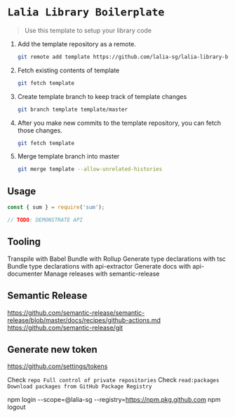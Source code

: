 # `Lalia Library Boilerplate`

> Use this template to setup your library code

1. Add the template repository as a remote.

    ```bash
    git remote add template https://github.com/lalia-sg/lalia-library-boilerplate.git
    ```

2. Fetch existing contents of template

    ```bash
    git fetch template
    ```

3. Create template branch to keep track of template changes

    ```bash
    git branch template template/master
    ```

4. After you make new commits to the template repository, you can fetch those changes.

    ```bash
    git fetch template
    ```

5. Merge template branch into master

    ```bash
    git merge template --allow-unrelated-histories
    ```

## Usage

```ts
const { sum } = require('sum');

// TODO: DEMONSTRATE API
```

## Tooling

Transpile with Babel
Bundle with Rollup
Generate type declarations with tsc
Bundle type declarations with api-extractor
Generate docs with api-documenter
Manage releases with semantic-release

## Semantic Release

https://github.com/semantic-release/semantic-release/blob/master/docs/recipes/github-actions.md
https://github.com/semantic-release/git

## Generate new token

https://github.com/settings/tokens

Check `repo Full control of private repositories`
Check `read:packages Download packages from GitHub Package Registry`

npm login --scope=@lalia-sg --registry=https://npm.pkg.github.com
npm logout
